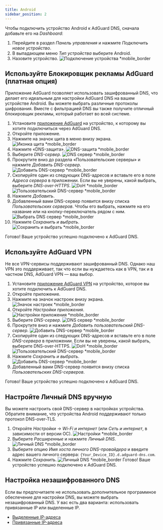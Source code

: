 ```yaml
---
title: Android
sidebar_position: 2
---
```


Чтобы подключить устройство Android к AdGuard DNS, сначала добавьте его на _Dashboard_:

1. Перейдите в раздел _Панель управления_ и нажмите _Подключить новое устройство_.
2. В выпадающем меню _Тип устройства_ выберите Android.
3. Назовите устройство.
   ![Подключение устройства \*mobile\_border](https://cdn.adtidy.org/content/kb/dns/private/new_dns/connect/android_ab/choose_android.png)

## Используйте Блокировщик рекламы AdGuard (платная опция)

Приложение AdGuard позволяет использовать зашифрованный DNS, что делает его идеальным для настройки AdGuard DNS на вашем устройстве Android. Вы можете выбрать различные протоколы шифрования. Вместе с фильтрацией DNS вы также получите отличный блокировщик рекламы, который работает во всей системе.

1. Установите [приложение AdGuard](https://adguard.com/adguard-android/overview.html) на устройство, к которому вы хотите подключиться через AdGuard DNS.
2. Откройте приложение.
3. Нажмите на значок щита в меню внизу экрана.
   ![Иконка щита \*mobile\_border](https://cdn.adtidy.org/content/kb/dns/private/new_dns/connect/android_ab/android_step3.png)
4. Нажмите «DNS-защита».
   ![DNS-защита \*mobile\_border](https://cdn.adtidy.org/content/kb/dns/private/new_dns/connect/android_ab/android_step4.png)
5. Выберите _DNS-сервер_.
   ![DNS сервер \*mobile\_border](https://cdn.adtidy.org/content/kb/dns/private/new_dns/connect/android_ab/android_step5.png)
6. Прокрутите вниз до раздела «Пользовательские серверы» и нажмите _Добавить DNS-сервер_.
   ![Добавить DNS-сервер \*mobile\_border](https://cdn.adtidy.org/content/kb/dns/private/new_dns/connect/android_ab/android_step6.png)
7. Скопируйте один из следующих DNS-адресов и вставьте его в поле _Адреса сервера_ в приложении. Если вы не уверены, какой выбрать, выберите _DNS-over-HTTPS_.
   ![DoH \*mobile\_border](https://cdn.adtidy.org/content/kb/dns/private/new_dns/connect/android_ab/android_step7_1.png)
   ![Пользовательский DNS-сервер \*mobile\_border](https://cdn.adtidy.org/content/kb/dns/private/new_dns/connect/android_ab/android_step7_2.png)
8. Нажмите _Добавить_.
9. Добавленный вами DNS-сервер появится внизу списка _Пользовательских серверов_. Чтобы его выбрать, нажмите на его название или на кнопку-переключатель рядом с ним.
   ![Выбрать DNS сервер \*mobile\_border](https://cdn.adtidy.org/content/kb/dns/private/new_dns/connect/android_ab/android_step_9.png)
10. Нажмите _Сохранить и выбрать_.
    ![Сохранить и выбрать \*mobile\_border](https://cdn.adtidy.org/content/kb/dns/private/new_dns/connect/android_ab/android_step10.png)

Готово! Ваше устройство успешно подключено к AdGuard DNS.

## Используйте AdGuard VPN

Не все VPN-сервисы поддерживают зашифрованный DNS. Однако наш VPN это поддерживает, так что если вы нуждаетесь как в VPN, так и в частном DNS, AdGuard VPN — ваш выбор.

1. Установите [приложение AdGuard VPN](https://adguard-vpn.com/android/overview.html) на устройство, которое вы хотите подключить к AdGuard DNS.
2. Откройте приложение.
3. Нажмите на значок настроек внизу экрана.
   ![Значок настроек \*mobile\_border](https://cdn.adtidy.org/content/kb/dns/private/new_dns/connect/android_vpn/android_step3.png)
4. Откройте _Настройки приложения_.
   ![Настройки приложения \*mobile\_border](https://cdn.adtidy.org/content/kb/dns/private/new_dns/connect/android_vpn/android_step4.png)
5. Выберите _DNS-сервер_.
   ![DNS сервер \*mobile\_border](https://cdn.adtidy.org/content/kb/dns/private/new_dns/connect/android_vpn/android_step5.png)
6. Прокрутите вниз и нажмите _Добавить пользовательский DNS-сервер_.
   ![Добавить DNS-сервер \*mobile\_border](https://cdn.adtidy.org/content/kb/dns/private/new_dns/connect/android_vpn/android_step6.png)
7. Скопируйте один из следующих DNS-адресов и вставьте его в поле _DNS-сервера_ в приложении. Если вы не уверены, какой выбрать, выберите DNS-over-HTTPS.
   ![DoH \*mobile\_border](https://cdn.adtidy.org/content/kb/dns/private/new_dns/connect/android_vpn/android_step7_1.png)
   ![Пользовательский DNS-сервер \*mobile\_border](https://cdn.adtidy.org/content/kb/dns/private/new_dns/connect/android_vpn/android_step7_2.png)
8. Нажмите _Сохранить и выбрать_.
   ![Добавить DNS-сервер \*mobile\_border](https://cdn.adtidy.org/content/kb/dns/private/new_dns/connect/android_vpn/android_step8.png)
9. Добавленный вами DNS-сервер появится внизу списка _Пользовательских DNS-серверов_.

Готово! Ваше устройство успешно подключено к AdGuard DNS.

## Настройте Личный DNS вручную

Вы можете настроить свой DNS-сервер в настройках устройства. Обратите внимание, что устройства Android поддерживают только протокол DNS-over-TLS.

1. Откройте _Настройки_ → _Wi-Fi и интернет_ (или _Сеть и интернет_, в зависимости от версии ОС).
   ![Настройки \*mobile\_border](https://cdn.adtidy.org/content/kb/dns/private/new_dns/connect/android_manual/manual_step1.png)
2. Выберите _Расширенные_ и нажмите _Личный DNS_.
   ![Личный DNS \*mobile\_border](https://cdn.adtidy.org/content/kb/dns/private/new_dns/connect/android_manual/manual_step2.png)
3. Выберите опцию _Имя хоста личного DNS-провайдера_ и введите адрес вашего личного сервера: `{Your_Device_ID}.d.adguard-dns.com`.
4. Нажмите _Сохранить_.
   ![Личный DNS \*mobile\_border](https://cdn.adtidy.org/content/kb/dns/private/new_dns/connect/android_manual/manual_step4.png)
   Готово! Ваше устройство успешно подключено к AdGuard DNS.

## Настройка незашифрованного DNS

Если вы предпочитаете не использовать дополнительное программное обеспечение для настройки DNS, вы можете выбрать незашифрованный DNS. У вас есть два варианта: использовать привязанные IP или выделенные IP.

- [Выделенные IP-адреса](/private-dns/connect-devices/other-options/dedicated-ip.md)
- [Привязанные IP-адреса](/private-dns/connect-devices/other-options/linked-ip.md)
